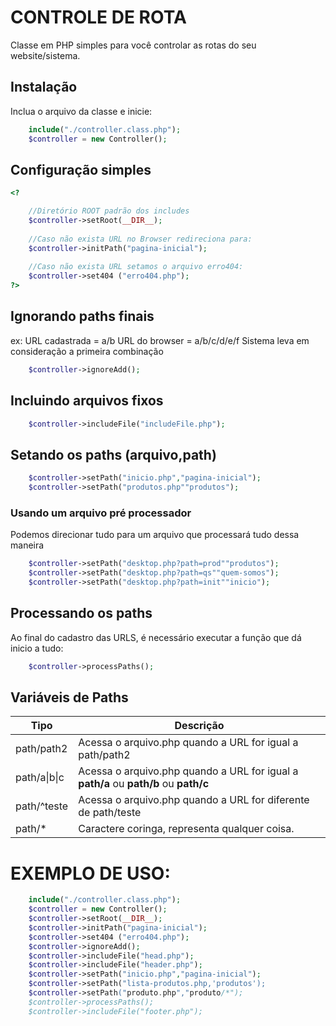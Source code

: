 # CONTROLE DE ROTA
Classe em PHP simples para você controlar as rotas do seu website/sistema.

## Instalação
Inclua o arquivo da classe e inicie:
```php 
	include("./controller.class.php");
	$controller = new Controller();
```
	
## Configuração simples

```php   
<?

	//Diretório ROOT padrão dos includes
    $controller->setRoot(__DIR__);
    
    //Caso não exista URL no Browser redireciona para: 
    $controller->initPath("pagina-inicial");
    
    //Caso não exista URL setamos o arquivo erro404: 
    $controller->set404	("erro404.php");
?>
```

## Ignorando paths finais
ex:	
URL cadastrada = a/b
URL do browser = a/b/c/d/e/f
Sistema leva em consideração a primeira combinação
```php
	$controller->ignoreAdd();
```
## Incluindo arquivos fixos

```php
	$controller->includeFile("includeFile.php");
```
## Setando os paths (arquivo,path)
```php
	$controller->setPath("inicio.php","pagina-inicial");
	$controller->setPath("produtos.php""produtos");
```

### Usando um arquivo pré processador
Podemos direcionar tudo para um arquivo que processará tudo dessa maneira
```php	
	$controller->setPath("desktop.php?path=prod""produtos");
	$controller->setPath("desktop.php?path=qs""quem-somos");
	$controller->setPath("desktop.php?path=init""inicio");
```
## Processando os paths
Ao final do cadastro das URLS, é necessário executar a função que dá inicio a tudo:

```php
	$controller->processPaths();
```
## Variáveis de Paths


| Tipo | Descrição |
|--|--|
 path/path2 | Acessa o arquivo.php quando a URL for igual a path/path2  |
 path/a\|b\|c| Acessa o arquivo.php quando a URL for igual a **path/a** ou **path/b** ou **path/c**   |
path/^teste | Acessa o arquivo.php quando a URL for diferente de path/teste
path/*| Caractere coringa, representa qualquer coisa.


# EXEMPLO DE USO:

```php
	include("./controller.class.php");
	$controller = new Controller();
	$controller->setRoot(__DIR__);
	$controller->initPath("pagina-inicial");
	$controller->set404	("erro404.php");
	$controller->ignoreAdd();
	$controller->includeFile("head.php");
	$controller->includeFile("header.php");
	$controller->setPath("inicio.php","pagina-inicial");
	$controller->setPath("lista-produtos.php,'produtos');
	$controller->setPath("produto.php","produto/*");
	$controller->processPaths();
	$controller->includeFile("footer.php");
```